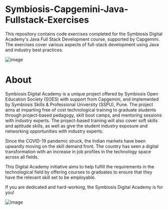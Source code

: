 # Symbiosis-Capgemini-Java-Fullstack-Exercises
This repository contains code exercises completed for the Symbiosis Digital Academy's Java Full Stack Development course,  supported by Capgemini. The exercises cover various aspects of full-stack development using Java and industry best practices.

![image](https://github.com/sumedhahire/Symbiosis-Capgemini-Java-Fullstack-Exercises/assets/94281812/17fa58bd-9367-4441-b439-7a4611b0f674)

# About

Symbiosis Digital Academy is a unique project offered by Symbiosis Open Education Society (SOES) with support from Capgemini, and implemented by Symbiosis Skills & Professional University (SSPU), Pune. The project aims at imparting free of cost technological training to graduate students through project-based pedagogy, skill boot camps, and mentoring sessions with industry experts. The project-based training will also cover soft skills and aptitude skills, as well as give the student industry exposure and networking opportunities with industry experts.

Since the COVID-19 pandemic struck, the Indian markets have been upwardly moving on the skill demand front. The country has seen a digital transformation with an increase in job profiles in the technology space across all fields.

This Digital Academy initiative aims to help fulfill the requirements in the technological field by offering courses to graduates to ensure that they have the relevant skill set to be employable.

If you are dedicated and hard-working, the Symbiosis Digital Academy is for you!


![image](https://github.com/sumedhahire/Symbiosis-Capgemini-Java-Fullstack-Exercises/assets/94281812/966c78a5-acb2-4378-bd0e-1bcf9851cb15)


